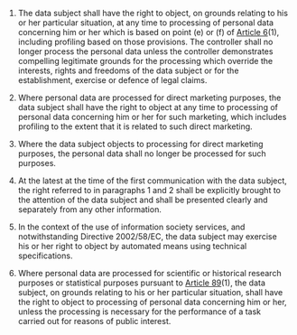 1. The data subject shall have the right to object, on grounds relating to his or her particular situation, at any time to processing of personal data concerning him or her which is based on point (e) or (f) of [Article 6](/gdpr/articles/6-lawfulness-of-processing/)(1), including profiling based on those provisions. The controller shall no longer process the personal data unless the controller demonstrates compelling legitimate grounds for the processing which override the interests, rights and freedoms of the data subject or for the establishment, exercise or defence of legal claims.

2. Where personal data are processed for direct marketing purposes, the data subject shall have the right to object at any time to processing of personal data concerning him or her for such marketing, which includes profiling to the extent that it is related to such direct marketing.

3. Where the data subject objects to processing for direct marketing purposes, the personal data shall no longer be processed for such purposes.

4. At the latest at the time of the first communication with the data subject, the right referred to in paragraphs 1 and 2 shall be explicitly brought to the attention of the data subject and shall be presented clearly and separately from any other information.

5. In the context of the use of information society services, and notwithstanding Directive 2002/58/EC, the data subject may exercise his or her right to object by automated means using technical specifications.

6. Where personal data are processed for scientific or historical research purposes or statistical purposes pursuant to [Article 89](/gdpr/articles/89-safeguards-public-interest-science-historical/)(1), the data subject, on grounds relating to his or her particular situation, shall have the right to object to processing of personal data concerning him or her, unless the processing is necessary for the performance of a task carried out for reasons of public interest.
